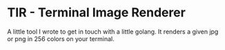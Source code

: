TIR - Terminal Image Renderer
=============================

A little tool I wrote to get in touch with a little golang.
It renders a given jpg or png in 256 colors on your terminal.
